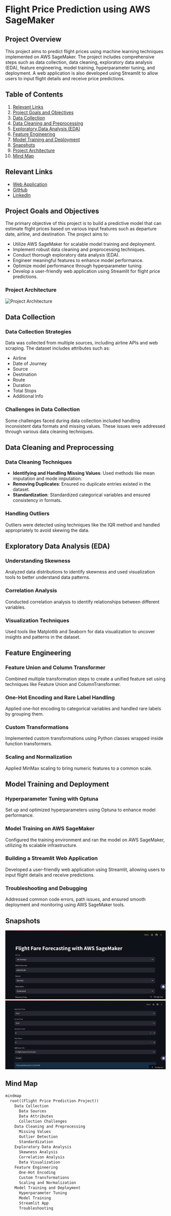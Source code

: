 # Flight Price Prediction using AWS SageMaker

## Project Overview

This project aims to predict flight prices using machine learning techniques implemented on AWS SageMaker. The project includes comprehensive steps such as data collection, data cleaning, exploratory data analysis (EDA), feature engineering, model training, hyperparameter tuning, and deployment. A web application is also developed using Streamlit to allow users to input flight details and receive price predictions.

## Table of Contents

1. [Relevant Links](#relevant-links)
2. [Project Goals and Objectives](#project-goals-and-objectives)
3. [Data Collection](#data-collection)
4. [Data Cleaning and Preprocessing](#data-cleaning-and-preprocessing)
5. [Exploratory Data Analysis (EDA)](#exploratory-data-analysis-eda)
6. [Feature Engineering](#feature-engineering)
7. [Model Training and Deployment](#model-training-and-deployment)
8. [Snapshots](#snapshots)
9. [Project Architecture](#project-architecture)
10. [Mind Map](#mind-map)


## Relevant Links

- [Web Application](https://flight-fare-forecasting-with-aws-sagemaker-fajtmtqbjbumxievoq9.streamlit.app/)
- [GitHub](https://github.com/sahiltambe/Flight-Fare-Forecasting-with-AWS-SageMaker/)
- [LinkedIn](https://www.linkedin.com/in/sahiltambe13//)

## Project Goals and Objectives

The primary objective of this project is to build a predictive model that can estimate flight prices based on various input features such as departure date, airline, and destination. The project aims to:

- Utilize AWS SageMaker for scalable model training and deployment.
- Implement robust data cleaning and preprocessing techniques.
- Conduct thorough exploratory data analysis (EDA).
- Engineer meaningful features to enhance model performance.
- Optimize model performance through hyperparameter tuning.
- Develop a user-friendly web application using Streamlit for flight price predictions.

### Project Architecture

![Project Architecture](flight_price_prediction_flowchart.png)

## Data Collection

### Data Collection Strategies

Data was collected from multiple sources, including airline APIs and web scraping. The dataset includes attributes such as:

- Airline
- Date of Journey
- Source
- Destination
- Route
- Duration
- Total Stops
- Additional Info

### Challenges in Data Collection

Some challenges faced during data collection included handling inconsistent data formats and missing values. These issues were addressed through various data cleaning techniques.

## Data Cleaning and Preprocessing

### Data Cleaning Techniques

- **Identifying and Handling Missing Values**: Used methods like mean imputation and mode imputation.
- **Removing Duplicates**: Ensured no duplicate entries existed in the dataset.
- **Standardization**: Standardized categorical variables and ensured consistency in formats.

### Handling Outliers

Outliers were detected using techniques like the IQR method and handled appropriately to avoid skewing the data.

## Exploratory Data Analysis (EDA)

### Understanding Skewness

Analyzed data distributions to identify skewness and used visualization tools to better understand data patterns.

### Correlation Analysis

Conducted correlation analysis to identify relationships between different variables.

### Visualization Techniques

Used tools like Matplotlib and Seaborn for data visualization to uncover insights and patterns in the dataset.

## Feature Engineering

### Feature Union and Column Transformer

Combined multiple transformation steps to create a unified feature set using techniques like Feature Union and ColumnTransformer.

### One-Hot Encoding and Rare Label Handling

Applied one-hot encoding to categorical variables and handled rare labels by grouping them.

### Custom Transformations

Implemented custom transformations using Python classes wrapped inside function transformers.

### Scaling and Normalization

Applied MinMax scaling to bring numeric features to a common scale.

## Model Training and Deployment

### Hyperparameter Tuning with Optuna

Set up and optimized hyperparameters using Optuna to enhance model performance.

### Model Training on AWS SageMaker

Configured the training environment and ran the model on AWS SageMaker, utilizing its scalable infrastructure.

### Building a Streamlit Web Application

Developed a user-friendly web application using Streamlit, allowing users to input flight details and receive predictions.

### Troubleshooting and Debugging

Addressed common code errors, path issues, and ensured smooth deployment and monitoring using AWS SageMaker tools.

## Snapshots

![Streamlit Application](Streamlit_UI_1.png)
![Streamlit Application](Streamlit_UI_2.png)


## Mind Map

```mermaid
mindmap
  root((Flight Price Prediction Project))
    Data Collection
      Data Sources
      Data Attributes
      Collection Challenges
    Data Cleaning and Preprocessing
      Missing Values
      Outlier Detection
      Standardization
    Exploratory Data Analysis
      Skewness Analysis
      Correlation Analysis
      Data Visualization
    Feature Engineering
      One-Hot Encoding
      Custom Transformations
      Scaling and Normalization
    Model Training and Deployment
      Hyperparameter Tuning
      Model Training
      Streamlit App
      Troubleshooting
